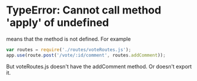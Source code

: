 # TypeError: Cannot call method 'apply' of undefined
means that the method is not defined.
For example

```javascript
var routes = require('./routes/voteRoutes.js');
app.use(route.post('/vote/:id/comment', routes.addComment));
```
But voteRoutes.js doesn't have the addComment method. Or doesn't export it.


